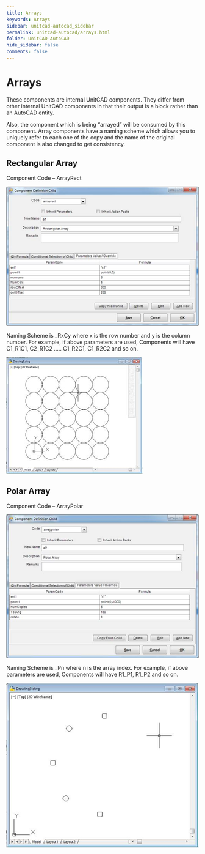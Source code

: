 ```yaml
---
title: Arrays
keywords: Arrays
sidebar: unitcad-autocad_sidebar
permalink: unitcad-autocad/arrays.html
folder: UnitCAD-AutoCAD
hide_sidebar: false
comments: false
---
```

# Arrays

These components are internal UnitCAD components. They differ from other internal UnitCAD components in that their output is a block rather than an AutoCAD entity.

Also, the component which is being “arrayed” will be consumed by this component. Array components have a naming scheme which allows you to uniquely refer to each one of the copy and the name of the original component is also changed to get consistency.

## Rectangular Array

Component Code – ArrayRect

![](/images/rect-array-comp-def-child.jpg)

Naming Scheme is _RxCy where x is the row number and y is the column number. For example, if above parameters are used, Components will have C1_R1C1, C2_R1C2 ….. C1_R2C1, C1_R2C2 and so on.

![](/images/rect-array-drawing5.jpg)


## Polar Array

Component Code – ArrayPolar

![](/images/polar-array-comp-def-child.jpg)

Naming Scheme is _Pn where n is the array index. For example, if above parameters are used, Components will have R1_P1, R1_P2 and so on.

![](/images/polar-array-drawing5.jpg)
